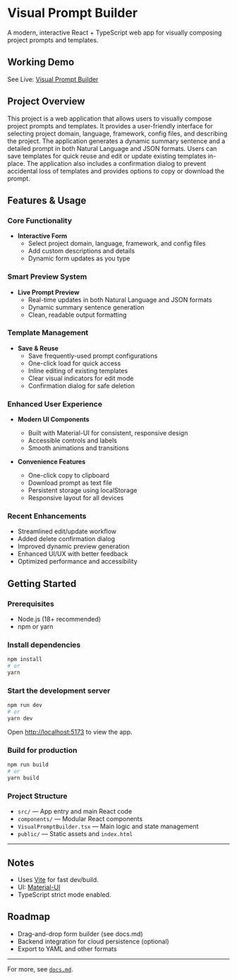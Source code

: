 # Visual Prompt Builder

A modern, interactive React + TypeScript web app for visually composing project prompts and templates.

## Working Demo

See Live: [Visual Prompt Builder](https://visual-prompt-builder.vercel.app)

## Project Overview

This project is a web application that allows users to visually compose project prompts and templates. It provides a user-friendly interface for selecting project domain, language, framework, config files, and describing the project. The application generates a dynamic summary sentence and a detailed prompt in both Natural Language and JSON formats. Users can save templates for quick reuse and edit or update existing templates in-place. The application also includes a confirmation dialog to prevent accidental loss of templates and provides options to copy or download the prompt.

## Features & Usage

### Core Functionality
- **Interactive Form**
  - Select project domain, language, framework, and config files
  - Add custom descriptions and details
  - Dynamic form updates as you type

### Smart Preview System
- **Live Prompt Preview**
  - Real-time updates in both Natural Language and JSON formats
  - Dynamic summary sentence generation
  - Clean, readable output formatting

### Template Management
- **Save & Reuse**
  - Save frequently-used prompt configurations
  - One-click load for quick access
  - Inline editing of existing templates
  - Clear visual indicators for edit mode
  - Confirmation dialog for safe deletion

### Enhanced User Experience
- **Modern UI Components**
  - Built with Material-UI for consistent, responsive design
  - Accessible controls and labels
  - Smooth animations and transitions

- **Convenience Features**
  - One-click copy to clipboard
  - Download prompt as text file
  - Persistent storage using localStorage
  - Responsive layout for all devices

### Recent Enhancements
- Streamlined edit/update workflow
- Added delete confirmation dialog
- Improved dynamic preview generation
- Enhanced UI/UX with better feedback
- Optimized performance and accessibility

## Getting Started

### Prerequisites
- Node.js (18+ recommended)
- npm or yarn

### Install dependencies
```sh
npm install
# or
yarn
```

### Start the development server
```sh
npm run dev
# or
yarn dev
```

Open [http://localhost:5173](http://localhost:5173) to view the app.

### Build for production
```sh
npm run build
# or
yarn build
```

### Project Structure
- `src/` — App entry and main React code
- `components/` — Modular React components
- `VisualPromptBuilder.tsx` — Main logic and state management
- `public/` — Static assets and `index.html`

---

## Notes
- Uses [Vite](https://vitejs.dev/) for fast dev/build.
- UI: [Material-UI](https://mui.com/)
- TypeScript strict mode enabled.

## Roadmap
- Drag-and-drop form builder (see docs.md)
- Backend integration for cloud persistence (optional)
- Export to YAML and other formats

---

For more, see [`docs.md`](./docs.md).
